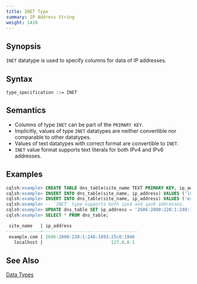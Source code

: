 ```yaml
---
title: INET Type
summary: IP Address String
weight: 1410
---
```


## Synopsis

`INET` datatype is used to specify columns for data of IP addresses.

## Syntax
```
type_specification ::= INET
```

## Semantics

- Columns of type `INET` can be part of the `PRIMARY KEY`.
- Implicitly, values of type `INET` datatypes are neither convertible nor comparable to other datatypes.
- Values of text datatypes with correct format are convertible to `INET`.
- `INET` value format supports text literals for both IPv4 and IPv6 addresses.

## Examples
``` sql
cqlsh:example> CREATE TABLE dns_table(site_name TEXT PRIMARY KEY, ip_address INET);
cqlsh:example> INSERT INTO dns_table(site_name, ip_address) VALUES ('localhost', '127.0.0.1');
cqlsh:example> INSERT INTO dns_table(site_name, ip_address) VALUES ('example.com', '93.184.216.34'); 
cqlsh:example> -- `INET` type supports both ipv4 and ipv6 addresses.
cqlsh:example> UPDATE dns_table SET ip_address = '2606:2800:220:1:248:1893:25c8:1946' WHERE site_name = 'example.com'; 
cqlsh:example> SELECT * FROM dns_table;

 site_name   | ip_address
-------------+------------------------------------
 example.com | 2606:2800:220:1:248:1893:25c8:1946
   localhost |                          127.0.0.1
```

## See Also

[Data Types](..#datatypes)
